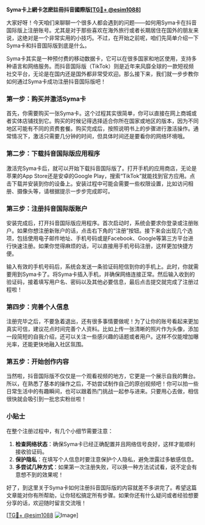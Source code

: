 **Syma卡上網卡怎麽註冊抖音國際版[[TG💪+ @esim1088](https://t.me/s/esim1088)]**

大家好呀！今天咱们来聊聊一个很多人都会遇到的问题——如何用Syma卡在抖音国际版上注册账号。尤其是对于那些喜欢在海外旅行或者长期居住在国外的朋友来说，这绝对是一个非常实用的小技巧。不过，在开始之前呢，咱们先简单介绍一下Syma卡和抖音国际版到底是什么。

Syma卡其实是一种预付费的移动数据卡，它可以在很多国家和地区使用，支持多种语言和网络服务。而抖音国际版（TikTok）则是近年来风靡全球的一款短视频社交平台，无论是在国内还是国外都非常受欢迎。那么接下来，我们就一步步教你如何通过Syma卡成功注册抖音国际版吧！

### 第一步：购买并激活Syma卡

首先，你需要购买一张Syma卡。这个过程其实很简单，你可以直接在网上商城或者实体店铺找到它。购买的时候记得选择适合你所在国家或地区的版本，因为不同地区可能有不同的资费套餐。购买完成后，按照说明书上的步骤进行激活操作。通常情况下，激活只需要几分钟的时间，但具体时间还是要看你的网络环境哦。

### 第二步：下载抖音国际版应用程序

激活完Syma卡后，就可以开始下载抖音国际版了。打开手机的应用商店，无论是苹果的App Store还是安卓的Google Play，搜索“TikTok”就能找到官方应用。点击下载并安装到你的设备上。安装过程中可能会需要一些权限设置，比如访问相册、摄像头等，请根据提示一步步完成即可。

### 第三步：注册抖音国际版账户

安装完成后，打开抖音国际版应用程序。首次启动时，系统会要求你登录或注册账户。如果你想注册新账户的话，点击右下角的“注册”按钮。接下来会出现几个选项，包括使用电子邮件地址、手机号码或是Facebook、Google等第三方平台进行快速注册。如果你觉得麻烦的话，可以直接用手机号码注册，这样更加快捷方便。

输入有效的手机号码后，系统会发送一条验证码短信到你的手机上。此时，你就需要用到Syma卡了。将Syma卡插入手机，并确保网络连接正常。然后输入收到的验证码，接着填写用户名、密码以及其他必要信息，最后点击提交就完成了注册过程啦！

### 第四步：完善个人信息

注册完毕之后，不要急着退出，还有很多事情要做呢！为了让你的账号看起来更加真实可信，建议花点时间完善个人资料。比如上传一张清晰的照片作为头像，添加一段简短的自我介绍，还可以关注一些感兴趣的话题或者用户。这样不仅能增加曝光率，还能更快地融入社区氛围。

### 第五步：开始创作内容

当然啦，抖音国际版不仅仅是一个观看视频的地方，它更是一个展示自我的舞台。所以，在熟悉了基本的操作之后，不妨尝试制作自己的原创视频吧！你可以拍一些日常生活中的有趣瞬间，也可以跟着热门挑战一起参与进来。只要用心去做，相信很快就会吸引到一批忠实粉丝啦！

### 小贴士

在整个注册过程中，有几个小细节需要注意：

1. **检查网络状态**：确保Syma卡已经正确配置并且网络信号良好，这样才能顺利接收验证码。
2. **保护隐私**：在填写个人信息时要注意保护个人隐私，避免泄露过多敏感信息。
3. **多尝试几种方式**：如果第一次注册失败，可以换一种方法试试看，说不定会有意想不到的效果呢！

好了，到这里关于Syma卡如何注册抖音国际版的内容就差不多讲完了。希望这篇文章能对你有所帮助，让你轻松搞定所有步骤。如果你还有什么疑问或者经验想要分享的话，欢迎随时留言交流哦！

[[TG💪+ @esim1088](https://t.me/s/esim1088) ![Image](https://i.postimg.cc/4NQfJmqS/Snipaste-2025-05-13-00-14-12.png)]